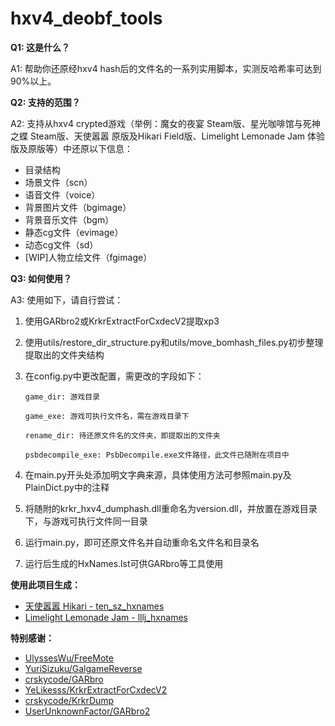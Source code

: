 # hxv4_deobf_tools

**Q1: 这是什么？**

A1: 帮助你还原经hxv4 hash后的文件名的一系列实用脚本，实测反哈希率可达到90%以上。

**Q2: 支持的范围？**

A2: 支持从hxv4 crypted游戏（举例：魔女的夜宴 Steam版、星光咖啡馆与死神之蝶 Steam版、天使嚣嚣 原版及Hikari Field版、Limelight Lemonade Jam 体验版及原版等）中还原以下信息：

- 目录结构
- 场景文件（scn）
- 语音文件（voice）
- 背景图片文件（bgimage）
- 背景音乐文件（bgm）
- 静态cg文件（evimage）
- 动态cg文件（sd）
- [WIP]人物立绘文件（fgimage）

**Q3: 如何使用？**

A3: 使用如下，请自行尝试：

1. 使用GARbro2或KrkrExtractForCxdecV2提取xp3

2. 使用utils/restore_dir_structure.py和utils/move_bomhash_files.py初步整理提取出的文件夹结构

3. 在config.py中更改配置，需更改的字段如下：

   `game_dir: 游戏目录`

   `game_exe: 游戏可执行文件名，需在游戏目录下`

   `rename_dir: 待还原文件名的文件夹，即提取出的文件夹`

   `psbdecompile_exe: PsbDecompile.exe文件路径，此文件已随附在项目中`

4. 在main.py开头处添加明文字典来源，具体使用方法可参照main.py及PlainDict.py中的注释

5. 将随附的krkr_hxv4_dumphash.dll重命名为version.dll，并放置在游戏目录下，与游戏可执行文件同一目录

6. 运行main.py，即可还原文件名并自动重命名文件名和目录名

7. 运行后生成的HxNames.lst可供GARbro等工具使用

**使用此项目生成：**

- [天使嚣嚣 Hikari - ten_sz_hxnames](https://github.com/MLChinoo/ten_sz_hxnames)
- [Limelight Lemonade Jam - lllj_hxnames](https://github.com/MLChinoo/lllj_hxnames)

**特别感谢：**

- [UlyssesWu/FreeMote](https://github.com/UlyssesWu/FreeMote)
- [YuriSizuku/GalgameReverse](https://github.com/YuriSizuku/GalgameReverse)
- [crskycode/GARbro](https://github.com/crskycode/GARbro)
- [YeLikesss/KrkrExtractForCxdecV2](https://github.com/YeLikesss/KrkrExtractForCxdecV2)
- [crskycode/KrkrDump](https://github.com/crskycode/KrkrDump)
- [UserUnknownFactor/GARbro2](https://github.com/UserUnknownFactor/GARbro2)